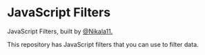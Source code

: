 # JavaScript Filters

<p>JavaScript Filters, built by <a href="https://github.com/Nikala11">@Nikala11.</a></p>
<p>This repository has JavaScript filters that you can use to filter data.</p>
